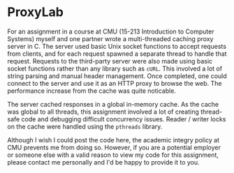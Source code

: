 # ProxyLab #

For an assignment in a course at CMU (15-213 Introduction to Computer Systems) myself and one partner wrote a multi-threaded caching proxy server in C. The server used basic Unix socket functions to accept requests from clients, and for each request spawned a separate thread to handle that request. Requests to the third-party server were also made using basic socket functions rather than any library such as `cURL`. This involved a lot of string parsing and manual header management. Once completed, one could connect to the server and use it as an HTTP proxy to browse the web. The performance increase from the cache was quite noticable.

The server cached responses in a global in-memory cache. As the cache was global to all threads, this assignment involved a lot of creating thread-safe code and debugging difficult concurrency issues. Reader / writer locks on the cache were handled using the `pthreads` library.

Although I wish I could post the code here, the academic integry policy at CMU prevents me from doing so. However, if you are a potential employer or someone else with a valid reason to view my code for this assignment, please contact me personally and I'd be happy to provide it to you.
